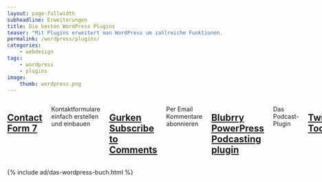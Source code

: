 ```yaml
---
layout: page-fullwidth
subheadline: Erweiterungen
title: Die besten WordPress Plugins
teaser: "Mit Plugins erweitert man WordPress um zahlreiche Funktionen. Phlow präsentiert die besten und professionellsten WordPress Plugins mit denen man WordPress ausbaut, pimpt und die Möglichkeiten seines Weblogs auf ein neues Level hebt."
permalink: /wordpress/plugins/
categories:
    - webdesign
tags:
    - wordpress
    - plugins
image:
    thumb: wordpress.png
---
```

<div class="row">
<div class="large-7 columns" markdown="1">


## [Contact Form 7]

Kontaktformulare einfach erstellen und einbauen



## [Gurken Subscribe to Comments]

Per Email Kommentare abonnieren



## [Blubrry PowerPress Podcasting plugin] 

Das Podcast-Plugin



## [Twitter Tools]

WordPress mit Twitter verbinden und automatisieren



## [Search Regex]

Begriffe mit regulären Ausdrücken in Artikel Suchen und Ersetzen



## [WP Super Cache]

Das bekannteste und beliebteste Cache-Plugin



## [W3 Total Cache]

Kompliziert aber Oho – Das Premier-League-Cache-Plugin



## [WP-Optimize]

Die WordPress-Datenbank optimieren und Revisionen löschen



## [WP PermaLauts]

Umlaute in Permalinks richtig konvertieren[WP PermaLauts]





[Contact Form 7]: http://wordpress.org/extend/plugins/contact-form-7/
[Gurken Subscribe to Comments]: http://wordpress.org/extend/plugins/gurken-subscribe-to-comments/
[Blubrry PowerPress Podcasting plugin]: http://wordpress.org/extend/plugins/powerpress/
[Twitter Tools]: http://wordpress.org/extend/plugins/twitter-tools/
[Search Regex]: http://wordpress.org/extend/plugins/search-regex/
[WP Super Cache]: http://wordpress.org/extend/plugins/wp-super-cache/  
[W3 Total Cache]: http://wordpress.org/extend/plugins/w3-total-cache/
[WP-Optimize]: http://wordpress.org/extend/plugins/wp-optimize/
[WP PermaLauts]: http://wordpress.org/extend/plugins/wp-permalauts/


</div><!-- /.large-7 -->
<div class="large-5 columns" markdown="1">

{% include ad/das-wordpress-buch.html %}

</div><!-- /.large-5 -->
</div><!-- /.row -->


